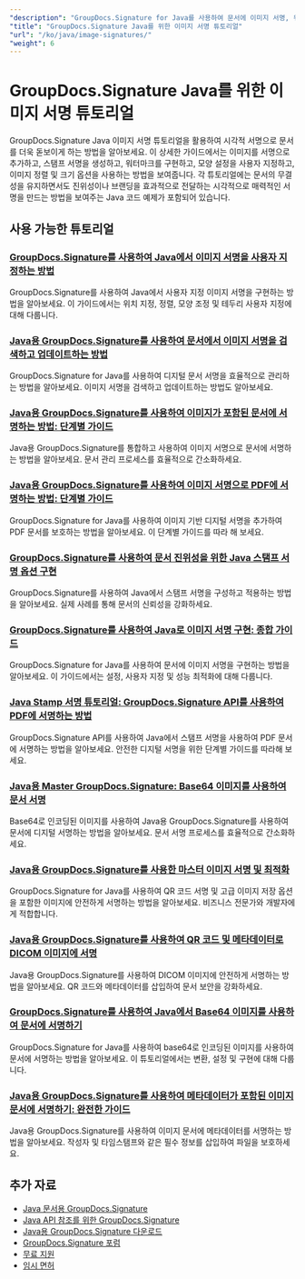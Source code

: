 ```yaml
---
"description": "GroupDocs.Signature for Java를 사용하여 문서에 이미지 서명, 워터마크, 스탬프를 추가하는 방법에 대한 전체 튜토리얼입니다."
"title": "GroupDocs.Signature Java를 위한 이미지 서명 튜토리얼"
"url": "/ko/java/image-signatures/"
"weight": 6
---
```


# GroupDocs.Signature Java를 위한 이미지 서명 튜토리얼

GroupDocs.Signature Java 이미지 서명 튜토리얼을 활용하여 시각적 서명으로 문서를 더욱 돋보이게 하는 방법을 알아보세요. 이 상세한 가이드에서는 이미지를 서명으로 추가하고, 스탬프 서명을 생성하고, 워터마크를 구현하고, 모양 설정을 사용자 지정하고, 이미지 정렬 및 크기 옵션을 사용하는 방법을 보여줍니다. 각 튜토리얼에는 문서의 무결성을 유지하면서도 진위성이나 브랜딩을 효과적으로 전달하는 시각적으로 매력적인 서명을 만드는 방법을 보여주는 Java 코드 예제가 포함되어 있습니다.

## 사용 가능한 튜토리얼

### [GroupDocs.Signature를 사용하여 Java에서 이미지 서명을 사용자 지정하는 방법](./customize-image-signatures-java-groupdocs-signature/)
GroupDocs.Signature를 사용하여 Java에서 사용자 지정 이미지 서명을 구현하는 방법을 알아보세요. 이 가이드에서는 위치 지정, 정렬, 모양 조정 및 테두리 사용자 지정에 대해 다룹니다.

### [Java용 GroupDocs.Signature를 사용하여 문서에서 이미지 서명을 검색하고 업데이트하는 방법](./groupdocs-signature-java-image-signatures/)
GroupDocs.Signature for Java를 사용하여 디지털 문서 서명을 효율적으로 관리하는 방법을 알아보세요. 이미지 서명을 검색하고 업데이트하는 방법도 알아보세요.

### [Java용 GroupDocs.Signature를 사용하여 이미지가 포함된 문서에 서명하는 방법: 단계별 가이드](./sign-documents-image-groupdocs-signature-java/)
Java용 GroupDocs.Signature를 통합하고 사용하여 이미지 서명으로 문서에 서명하는 방법을 알아보세요. 문서 관리 프로세스를 효율적으로 간소화하세요.

### [Java용 GroupDocs.Signature를 사용하여 이미지 서명으로 PDF에 서명하는 방법: 단계별 가이드](./sign-pdf-image-signature-groupdocs-java/)
GroupDocs.Signature for Java를 사용하여 이미지 기반 디지털 서명을 추가하여 PDF 문서를 보호하는 방법을 알아보세요. 이 단계별 가이드를 따라 해 보세요.

### [GroupDocs.Signature를 사용하여 문서 진위성을 위한 Java 스탬프 서명 옵션 구현](./implement-java-stamp-sign-options-groupdocs-signature/)
GroupDocs.Signature를 사용하여 Java에서 스탬프 서명을 구성하고 적용하는 방법을 알아보세요. 실제 사례를 통해 문서의 신뢰성을 강화하세요.

### [GroupDocs.Signature를 사용하여 Java로 이미지 서명 구현: 종합 가이드](./mastering-image-signatures-java-groupdocs/)
GroupDocs.Signature for Java를 사용하여 문서에 이미지 서명을 구현하는 방법을 알아보세요. 이 가이드에서는 설정, 사용자 지정 및 성능 최적화에 대해 다룹니다.

### [Java Stamp 서명 튜토리얼: GroupDocs.Signature API를 사용하여 PDF에 서명하는 방법](./java-groupdocs-signature-stamp-tutorial/)
GroupDocs.Signature API를 사용하여 Java에서 스탬프 서명을 사용하여 PDF 문서에 서명하는 방법을 알아보세요. 안전한 디지털 서명을 위한 단계별 가이드를 따라해 보세요.

### [Java용 Master GroupDocs.Signature: Base64 이미지를 사용하여 문서 서명](./groupdocs-signature-java-base64-image/)
Base64로 인코딩된 이미지를 사용하여 Java용 GroupDocs.Signature를 사용하여 문서에 디지털 서명하는 방법을 알아보세요. 문서 서명 프로세스를 효율적으로 간소화하세요.

### [Java용 GroupDocs.Signature를 사용한 마스터 이미지 서명 및 최적화](./groupdocs-signature-java-image-optimization/)
GroupDocs.Signature for Java를 사용하여 QR 코드 서명 및 고급 이미지 저장 옵션을 포함한 이미지에 안전하게 서명하는 방법을 알아보세요. 비즈니스 전문가와 개발자에게 적합합니다.

### [Java용 GroupDocs.Signature를 사용하여 QR 코드 및 메타데이터로 DICOM 이미지에 서명](./sign-dicom-images-groupdocs-signature-java/)
Java용 GroupDocs.Signature를 사용하여 DICOM 이미지에 안전하게 서명하는 방법을 알아보세요. QR 코드와 메타데이터를 삽입하여 문서 보안을 강화하세요.

### [GroupDocs.Signature를 사용하여 Java에서 Base64 이미지를 사용하여 문서에 서명하기](./sign-document-base64-image-groupdocs-signature-java/)
GroupDocs.Signature for Java를 사용하여 base64로 인코딩된 이미지를 사용하여 문서에 서명하는 방법을 알아보세요. 이 튜토리얼에서는 변환, 설정 및 구현에 대해 다룹니다.

### [Java용 GroupDocs.Signature를 사용하여 메타데이터가 포함된 이미지 문서에 서명하기: 완전한 가이드](./sign-image-documents-metadata-groupdocs-signature-java/)
Java용 GroupDocs.Signature를 사용하여 이미지 문서에 메타데이터를 서명하는 방법을 알아보세요. 작성자 및 타임스탬프와 같은 필수 정보를 삽입하여 파일을 보호하세요.

## 추가 자료

- [Java 문서용 GroupDocs.Signature](https://docs.groupdocs.com/signature/java/)
- [Java API 참조를 위한 GroupDocs.Signature](https://reference.groupdocs.com/signature/java/)
- [Java용 GroupDocs.Signature 다운로드](https://releases.groupdocs.com/signature/java/)
- [GroupDocs.Signature 포럼](https://forum.groupdocs.com/c/signature)
- [무료 지원](https://forum.groupdocs.com/)
- [임시 면허](https://purchase.groupdocs.com/temporary-license/)